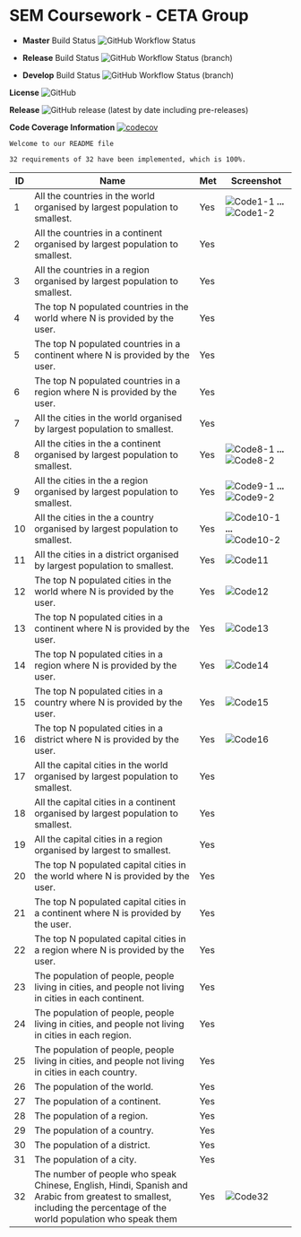 # SEM Coursework - CETA Group

* __Master__ Build Status ![GitHub Workflow Status](https://img.shields.io/github/workflow/status/40440665/SEM_CW/master-workflow)

* __Release__ Build Status ![GitHub Workflow Status (branch)](https://img.shields.io/github/workflow/status/40440665/SEM_CW/master-workflow/release?style=flat-square)

* __Develop__ Build Status ![GitHub Workflow Status (branch)](https://img.shields.io/github/workflow/status/40440665/SEM_CW/master-workflow/develop?style=flat-square)

__License__ ![GitHub](https://img.shields.io/github/license/40440665/SEM_CW?style=plastic)

__Release__ ![GitHub release (latest by date including pre-releases)](https://img.shields.io/github/v/release/40440665/SEM_CW?include_prereleases)

__Code Coverage Information__ [![codecov](https://codecov.io/gh/40440665/SEM_CW/branch/master/graph/badge.svg?token=LHT5MFI2OP)](https://codecov.io/gh/40440665/SEM_CW)

```
Welcome to our README file
```



```
32 requirements of 32 have been implemented, which is 100%.
```


| ID    | Name | Met  | Screenshot |
|-------|------|------|------------|
| 1     | All the countries in the world organised by largest population to smallest. | Yes | ![Code1-1](https://github.com/40440665/SEM_CW/blob/feature/language-reports/screenshots/1-1.png) __...__ ![Code1-2](https://github.com/40440665/SEM_CW/blob/feature/language-reports/screenshots/1-2.png) |
| 2     | All the countries in a continent organised by largest population to smallest. | Yes |  |
| 3     | All the countries in a region organised by largest population to smallest. | Yes |  |
| 4     | The top N populated countries in the world where N is provided by the user. | Yes |  |
| 5     | The top N populated countries in a continent where N is provided by the user. | Yes |   |
| 6     | The top N populated countries in a region where N is provided by the user. | Yes |  |
| 7     | All the cities in the world organised by largest population to smallest. | Yes |  |
| 8     | All the cities in the a continent organised by largest population to smallest. | Yes |![Code8-1](https://github.com/40440665/SEM_CW/blob/feature/language-reports/screenshots/8-1.png) __...__ ![Code8-2](https://github.com/40440665/SEM_CW/blob/feature/language-reports/screenshots/8-2.png)|
| 9     | All the cities in the a region organised by largest population to smallest. | Yes |![Code9-1](https://github.com/40440665/SEM_CW/blob/feature/language-reports/screenshots/9-1.png) __...__ ![Code9-2](https://github.com/40440665/SEM_CW/blob/feature/language-reports/screenshots/9-2.png)|
| 10    | All the cities in the a country organised by largest population to smallest. | Yes |![Code10-1](https://github.com/40440665/SEM_CW/blob/feature/language-reports/screenshots/10-1.png) __...__ ![Code10-2](https://github.com/40440665/SEM_CW/blob/feature/language-reports/screenshots/10-2.png)|
| 11    | All the cities in a district organised by largest population to smallest. | Yes |![Code11](https://github.com/40440665/SEM_CW/blob/feature/language-reports/screenshots/11.png)|
| 12    | The top N populated cities in the world where N is provided by the user. | Yes |![Code12](https://github.com/40440665/SEM_CW/blob/feature/language-reports/screenshots/12.png)|
| 13    | The top N populated cities in a continent where N is provided by the user. | Yes |![Code13](https://github.com/40440665/SEM_CW/blob/feature/language-reports/screenshots/13.png)|
| 14    | The top N populated cities in a region where N is provided by the user. | Yes |![Code14](https://github.com/40440665/SEM_CW/blob/feature/language-reports/screenshots/14.png)|
| 15    | The top N populated cities in a country where N is provided by the user. | Yes |![Code15](https://github.com/40440665/SEM_CW/blob/feature/language-reports/screenshots/15.png)|
| 16    | The top N populated cities in a district where N is provided by the user. | Yes |![Code16](https://github.com/40440665/SEM_CW/blob/feature/language-reports/screenshots/16.png)|
| 17    | All the capital cities in the world organised by largest population to smallest. | Yes |   |
| 18    | All the capital cities in a continent organised by largest population to smallest. | Yes |  |
| 19    | All the capital cities in a region organised by largest to smallest. | Yes |  |
| 20    | The top N populated capital cities in the world where N is provided by the user. | Yes |   |
| 21    | The top N populated capital cities in a continent where N is provided by the user. | Yes |  |
| 22    | The top N populated capital cities in a region where N is provided by the user. | Yes |  |
| 23    | The population of people, people living in cities, and people not living in cities in each continent. | Yes |   |
| 24    | The population of people, people living in cities, and people not living in cities in each region. | Yes |  |
| 25    | The population of people, people living in cities, and people not living in cities in each country. | Yes |  |
| 26    | The population of the world. | Yes |   |
| 27    | The population of a continent. | Yes |  |
| 28    | The population of a region. | Yes |  |
| 29    | The population of a country. | Yes |   |
| 30    | The population of a district. | Yes |  |
| 31    | The population of a city. | Yes |  |
| 32    | The number of people who speak Chinese, English, Hindi, Spanish and Arabic from greatest to smallest, including the percentage of the world population who speak them | Yes |![Code32](https://github.com/40440665/SEM_CW/blob/feature/language-reports/screenshots/32.png)|
